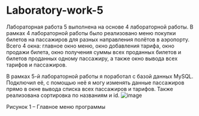# Laboratory-work-5
Лабораторная работа 5 выполнена на основе 4 лабораторной работы. В рамках 4 лабораторной работы было реализовано меню покупки билетов на пассажиров для разных направления полётов в аэропорту. Всего 4 окна: главное окно меню, окно добавления тарифа, окно продажи билета, окно получения суммы всех проданных билетов и билетов проданных одному пассажиру, а также окно вывода всех тарифов и пассажиров.

В рамках 5-й лабораторной работы я поработал с базой данных MySQL. Подключил её, с помощью неё я могу изменять данные пассажиров прямо в окне вывода списка всех пассажиров и тарифов. Также реализована сортировка по названиям и id.
![image](https://github.com/user-attachments/assets/f303b722-92a1-4557-84dd-905f1ac3ae6b)

 
Рисунок 1 – Главное меню программы
